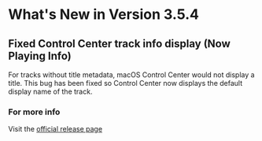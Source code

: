 #  What's New in Version 3.5.4

## Fixed Control Center track info display (Now Playing Info)

For tracks without title metadata, macOS Control Center would not display a title. This bug has been fixed so Control Center now displays the default display name of the track.  

### **For more info**
Visit the [official release page](https://github.com/maculateConception/aural-player/releases/tag/3.5.4)
